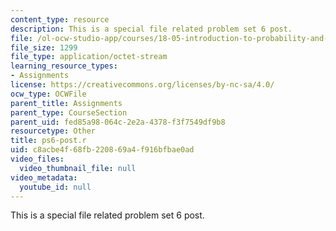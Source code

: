 ```yaml
---
content_type: resource
description: This is a special file related problem set 6 post.
file: /ol-ocw-studio-app/courses/18-05-introduction-to-probability-and-statistics-spring-2014/c8acbe4f68fb220869a4f916bfbae0ad_ps6-post.r
file_size: 1299
file_type: application/octet-stream
learning_resource_types:
- Assignments
license: https://creativecommons.org/licenses/by-nc-sa/4.0/
ocw_type: OCWFile
parent_title: Assignments
parent_type: CourseSection
parent_uid: fed85a98-064c-2e2a-4378-f3f7549df9b8
resourcetype: Other
title: ps6-post.r
uid: c8acbe4f-68fb-2208-69a4-f916bfbae0ad
video_files:
  video_thumbnail_file: null
video_metadata:
  youtube_id: null
---
```

This is a special file related problem set 6 post.